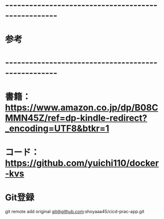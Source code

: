 # ---------------------------------------------------
# 参考
# ---------------------------------------------------
# 書籍：https://www.amazon.co.jp/dp/B08CMMN45Z/ref=dp-kindle-redirect?_encoding=UTF8&btkr=1
# コード：https://github.com/yuichi110/docker-kvs


# Git登録
git remote add original git@github.com:shoyaaa45/cicd-prac-app.git